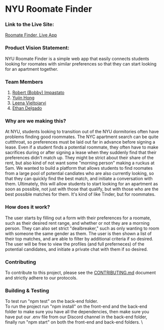 # NYU Roomate Finder

### Link to the Live Site:
[Roomate Finder, Live App](http://167.99.54.107:3000/) 

###  Product Vision Statement:
NYU Roomate Finder is a simple web app that easily connects students looking for roomates with similar preferences so that they can start looking for an apartment together.

### Team Members
1. [Robert (Bobby) Impastato](https://github.com/bobbyimpastato)
2. [Yujin Hong](https://github.com/hongsimmon)
3. [Leena Vieltojarvi](https://github.com/Shadowcat567)
4. [Ethan Delgado](https://github.com/ethan-delgado)

### Why are we making this?
At NYU, students looking to transition out of the NYU dormitories often have problems finding good roommates. The NYC apartment search can be quite cuttthroat, so preferences must be laid out far in advance before signing a lease. Even if a student finds a potential roommate, they often have to make sacrifices during or after signing a lease when they suddenly find that their preferences didn't match up. They might be strict about their share of the rent, but also kind of not want some "morning person" making a ruckus at 5am. We wanted to build a platform that allows students to find roomates from a large pool of potential candiates who are also currently looking, so that they can quickly find the best match, and initiate a conversation with them. Ultimately, this will allow students to start looking for an apartment as soon as possible, not just with those that qualify, but with those who are the best possible matches for them. It's kind of like Tinder, but for roommates.

### How does it work?
The user starts by filling out a form with their preferences for a roomate, such as their desired rent range, and whether or not they are a morning person. They can also set strict "dealbreaker," such as only wanting to room with someone the same gender as them. The user is then shown a list of their top matches, and are able to filter by additional criteria if so desired. The user will be free to view the profiles (and full preferneces) of the potential candidates, and initiate a private chat with them if so desired.

### Contributing
To contribute to this project, please see the [CONTRIBUTING.md](https://github.com/agiledev-students-spring2024/roomate-finder/blob/master/CONTRIBUTING.md) document and strictly adhere to our protocols.

### Building & Testing
To test run "npm test" on the back-end folder. \
To run the project run "npm install" on the front-end and the back-end folder to make sure you have all the dependencies, then make sure you have put our .env file from our Discord channel in the back-end folder, finally run "npm start" on both the front-end and back-end folders. \
